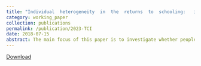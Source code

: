 ```yaml
---
title: "Individual  heterogeneity  in  the  returns  to  schooling:   instrumental  variable quantile  regression"
category: working_paper
collection: publications
permalink: /publication/2023-TCI
date: 2018-07-15
abstract: The main focus of this paper is to investigate whether people with varying levels of unobserved ability obtain diﬀerent earnings based on their years of schooling. This paper's contribution to the literature is to use the instrumental quantile regression method to capture the heterogeneity of returns on the twins' sample while controlling for ability and measurement error biases. After controlling all covariates and biases, the range of estimates is between 9 percent and 15 percent. Although there is a weak identiﬁcation problem, the results from both the levels and the proxy models are statistically signiﬁcant. This paper shows the existence of heterogeneity across individuals through the general Wald-type location shift test. This indicates the complementary relationship between education and schooling in the generation of earnings. Furthermore, I check the positive ability bias, negative measurement error, linearity of schooling, and the heterogeneity of returns of other covariates\: age, race, gender, union membership, and tenure.
---
```

[Download](https://www.dropbox.com/scl/fi/9sgm8jglerfxtbxv3f0up/Song-2018-Inidividual-heterogeneity-in-the-returns-to-schooling.pdf?rlkey=f3u4olf0ywbch32j52cynplna&dl=0)
